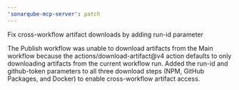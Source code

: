 ```yaml
---
'sonarqube-mcp-server': patch
---
```


Fix cross-workflow artifact downloads by adding run-id parameter

The Publish workflow was unable to download artifacts from the Main workflow because the actions/download-artifact@v4 action defaults to only downloading artifacts from the current workflow run. Added the run-id and github-token parameters to all three download steps (NPM, GitHub Packages, and Docker) to enable cross-workflow artifact access.
